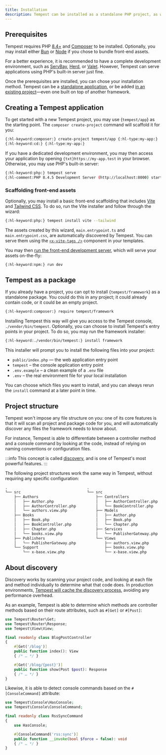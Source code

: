 ```yaml
---
title: Installation
description: Tempest can be installed as a standalone PHP project, as well as a package within existing projects. The framework modules can also be installed individually, including in projects built on other frameworks.
---
```


## Prerequisites

Tempest requires PHP [8.4+](https://www.php.net/downloads.php) and [Composer](https://getcomposer.org/) to be installed. Optionally, you may install either [Bun](https://bun.sh) or [Node](https://nodejs.org) if you chose to bundle front-end assets.

For a better experience, it is recommended to have a complete development environment, such as [ServBay](https://www.servbay.com), [Herd](https://herd.laravel.com/docs), or [Valet](https://laravel.com/docs/valet). However, Tempest can serve applications using PHP's built-in server just fine.

Once the prerequisites are installed, you can chose your installation method. Tempest can be a [standalone application](#creating-a-tempest-application), or be added [in an existing project](#tempest-as-a-package)—even one built on top of another framework.

## Creating a Tempest application

To get started with a new Tempest project, you may use {`tempest/app`} as the starting point. The `composer create-project` command will scaffold it for you:

```sh
{:hl-keyword:composer:} create-project tempest/app {:hl-type:my-app:}
{:hl-keyword:cd:} {:hl-type:my-app:}
```

If you have a dedicated development environment, you may then access your application by opening `{txt}https://my-app.test` in your browser. Otherwise, you may use PHP's built-in server:

```sh
{:hl-keyword:php:} tempest serve
{:hl-comment:PHP 8.4.5 Development Server (http://localhost:8000) started:}
```

### Scaffolding front-end assets

Optionally, you may install a basic front-end scaffolding that includes [Vite](https://vite.dev/) and [Tailwind CSS](https://tailwindcss.com/). To do so, run the Vite installer and follow through the wizard:

```sh
{:hl-keyword:php:} tempest install vite --tailwind
```

The assets created by this wizard, `main.entrypoint.ts` and `main.entrypoint.css`, are automatically discovered by Tempest. You can serve them using the [`<x-vite-tags />`](../1-essentials/03-views#x-vite-tags) component in your templates.

You may then [run the front-end development server](../1-essentials/04-asset-bundling#running-the-development-server), which will serve your assets on-the-fly:

```bash
{:hl-keyword:npm:} run dev
```

## Tempest as a package

If you already have a project, you can opt to install {`tempest/framework`} as a standalone package. You could do this in any project; it could already contain code, or it could be an empty project.

```sh
{:hl-keyword:composer:} require tempest/framework
```

Installing Tempest this way will give you access to the Tempest console, `./vendor/bin/tempest`. Optionally, you can choose to install Tempest's entry points in your project. To do so, you may run the framework installer:

```txt
{:hl-keyword:./vendor/bin/tempest:} install framework
```

This installer will prompt you to install the following files into your project:

- `public/index.php` — the web application entry point
- `tempest` – the console application entry point
- `.env.example` – a clean example of a `.env` file
- `.env` – the real environment file for your local installation

You can choose which files you want to install, and you can always rerun the `install` command at a later point in time.

## Project structure

Tempest won't impose any file structure on you: one of its core features is that it will scan all project and package code for you, and will automatically discover any files the framework needs to know about.

For instance, Tempest is able to differentiate between a controller method and a console command by looking at the code, instead of relying on naming conventions or configuration files.

:::info
This concept is called [discovery](../4-internals/02-discovery), and is one of Tempest's most powerful features.
:::

The following project structures work the same way in Tempest, without requiring any specific configuration:

```txt
.                                    .
└── src                              └── src
    ├── Authors                          ├── Controllers
    │   ├── Author.php                   │   ├── AuthorController.php
    │   ├── AuthorController.php         │   └── BookController.php
    │   └── authors.view.php             ├── Models
    ├── Books                            │   ├── Author.php
    │   ├── Book.php                     │   ├── Book.php
    │   ├── BookController.php           │   └── Chapter.php
    │   ├── Chapter.php                  ├── Services
    │   └── books.view.php               │   └── PublisherGateway.php
    ├── Publishers                       └── Views
    │   └── PublisherGateway.php             ├── authors.view.php
    └── Support                              ├── books.view.php
        └── x-base.view.php                  └── x-base.view.php
```

## About discovery

Discovery works by scanning your project code, and looking at each file and method individually to determine what that code does. In production environments, [Tempest will cache the discovery process](../4-internals/02-discovery#discovery-in-production), avoiding any performance overhead.

As an example, Tempest is able to determine which methods are controller methods based on their route attributes, such as `#[Get]` or `#[Post]`:

```php app/BlogPostController.php
use Tempest\Router\Get;
use Tempest\Router\Response;
use Tempest\View\View;

final readonly class BlogPostController
{
    #[Get('/blog')]
    public function index(): View
    { /* … */ }

    #[Get('/blog/{post}')]
    public function show(Post $post): Response
    { /* … */ }
}
```

Likewise, it is able to detect console commands based on the `#[ConsoleCommand]` attribute:

```php src/RssSyncCommand.php
use Tempest\Console\HasConsole;
use Tempest\Console\ConsoleCommand;

final readonly class RssSyncCommand
{
    use HasConsole;

    #[ConsoleCommand('rss:sync')]
    public function __invoke(bool $force = false): void
    { /* … */ }
}
```
